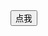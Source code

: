 <!DOCTYPE html>
<html>
<head>
	<title>事件兼容</title>
	<meta charset="utf-8">
</head>
<body>
	<button id="btn">点我</button>
<script>
//IE 浏览器的兼容
	var btn = document.getElementById('btn');
	//alert(btn);
	//btn.addEventListener('click',function(e){
	//	console.log(this.innerText);
	//	console.log(e.target);
	//	alert(2);
	//})

	//IE上绑定事件
	//btn.onclick = function(){
	//	alert(2);
	//}

	var a =1;
	btn.attachEvent('onclick',function(e){
	//	//alert(e.srcElement.innerText);
		var target = getTarget(e);
		alert(this.innerText);  //在IE中this代表Window
		alert(this.a);
		alert(3); //IE上可用，chrome上不可用
	})

	bindEvent(btn,'click', function(e){
		var target = getTarget(e);
		preventDefault(e);
		stopPropagation(e);
		alert(target.innerText);
		alert(this.innerText);
		alert(3);
	})

	function bindEvent(node,type,handler){
		if (node.addEventListener) {
			node.addEventListener(type,handler);
		} else {
			node['e' + type + handler] = handler;
        	node[type + handler] = function() {
            	ode['e' + type + handler](window.event);
        	};
        	node.attachEvent('on' + type, node[type + handler]);
		}
	}

	function removeEvent(node,type,handler){
		if(node.removeEventListener){
			node.removeEventListener(type,handler);
		}else{
			node.detachEvent('on' + type, node[type + handler]);
        	node[type + handler] = null;
		}
	}

	function getTarget(e){
		return e.target || e.srcElement;
	}

	function stopPropagation(e){
		if(e.stopPropagation){
			e.stopPropagation()
		}else{
			e.cancelBubble =true;
		}
	}
	function preventDefault(e){
		if(e.preventDefault){
			e.preventDefault()
		}else{
			e.returnValue = false;
		}
	}

	var node = {
		'eclickfunction(){alert(1)}':function(){alert(this);alert(1)}
		'clickfunction(){alert(1)}':function(){
			node['eclickfunction(){alert(1)}'](window.event);
		}
	}
</script>
</body>
</html>
